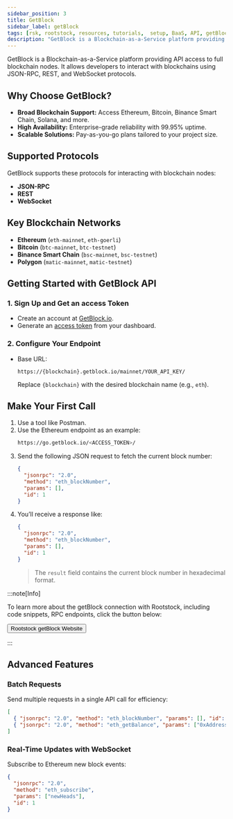 ```yaml
---
sidebar_position: 3
title: GetBlock
sidebar_label: getBlock
tags: [rsk, rootstock, resources, tutorials,  setup, BaaS, API, getBlock]
description: "GetBlock is a Blockchain-as-a-Service platform providing API access to full blockchain nodes. It allows developers to interact with blockchains using JSON-RPC, REST, and WebSocket protocols. "
---
```


GetBlock is a Blockchain-as-a-Service platform providing API access to full blockchain nodes. It allows developers to interact with blockchains using JSON-RPC, REST, and WebSocket protocols.  

## Why Choose GetBlock?  
- **Broad Blockchain Support:** Access Ethereum, Bitcoin, Binance Smart Chain, Solana, and more.  
- **High Availability:** Enterprise-grade reliability with 99.95% uptime.  
- **Scalable Solutions:** Pay-as-you-go plans tailored to your project size.  


## Supported Protocols  
GetBlock supports these protocols for interacting with blockchain nodes:  
- **JSON-RPC**  
- **REST**  
- **WebSocket**  

## Key Blockchain Networks  
- **Ethereum** (`eth-mainnet`, `eth-goerli`)  
- **Bitcoin** (`btc-mainnet`, `btc-testnet`)  
- **Binance Smart Chain** (`bsc-mainnet`, `bsc-testnet`)  
- **Polygon** (`matic-mainnet`, `matic-testnet`)  


## **Getting Started with GetBlock API**  

### 1. Sign Up and Get an access Token  
- Create an account at [GetBlock.io](https://getblock.io).  
- Generate an [access token](https://getblock.io/docs/get-started/auth-with-access-token/) from your dashboard.  

### 2. Configure Your Endpoint  
- Base URL:  
  ```
  https://{blockchain}.getblock.io/mainnet/YOUR_API_KEY/
  ```  
  Replace `{blockchain}` with the desired blockchain name (e.g., `eth`).


## **Make Your First Call**  

1. Use a tool like Postman.  
2. Use the Ethereum endpoint as an example:  
   ```bash
   https://go.getblock.io/<ACCESS_TOKEN>/
   ```  
3. Send the following JSON request to fetch the current block number:  
   ```json
   {
     "jsonrpc": "2.0",
     "method": "eth_blockNumber",
     "params": [],
     "id": 1
   }
   ```  
4. You’ll receive a response like:  
   ```json
   {
     "jsonrpc": "2.0",
     "method": "eth_blockNumber",
     "params": [],
     "id": 1
   }
   ```  
   > The `result` field contains the current block number in hexadecimal format.  

:::note[Info]

 To learn more about the getBlock connection with Rootstock, including code snippets, RPC endpoints,  click the button below:
 
<Button href="https://getblock.io/nodes/rsk/" align="left">Rootstock getBlock Website</Button>

:::

## **Advanced Features**  

### Batch Requests  
Send multiple requests in a single API call for efficiency:  
```json
[
  { "jsonrpc": "2.0", "method": "eth_blockNumber", "params": [], "id": 1 },
  { "jsonrpc": "2.0", "method": "eth_getBalance", "params": ["0xAddress", "latest"], "id": 2 }
]
```  

### Real-Time Updates with WebSocket  
Subscribe to Ethereum new block events:  
```json
{
  "jsonrpc": "2.0",
  "method": "eth_subscribe",
  "params": ["newHeads"],
  "id": 1
}
```  